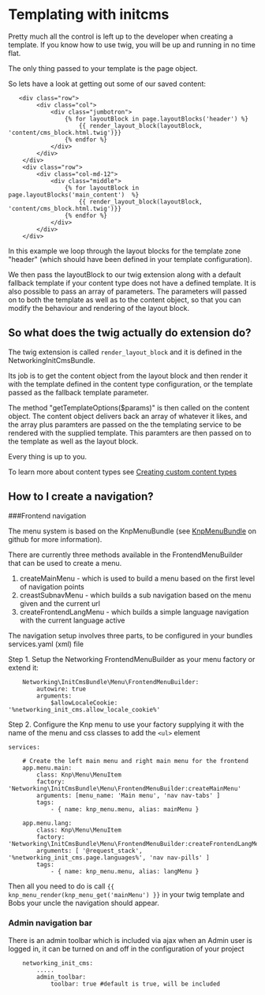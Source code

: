 Templating with initcms
=======================

Pretty much all the control is left up to the developer when creating a template. If you know how to use twig, you will
be up and running in no time flat.

The only thing passed to your template is the page object.

So lets have a look at getting out some of our saved content:

```
   <div class="row">
		<div class="col">
			<div class="jumbotron">
				{% for layoutBlock in page.layoutBlocks('header') %}
					{{ render_layout_block(layoutBlock, 'content/cms_block.html.twig')}}
				{% endfor %}
			</div>
		</div>
	</div>
	<div class="row">
		<div class="col-md-12">
			<div class="middle">
				{% for layoutBlock in page.layoutBlocks('main_content')  %}
					{{ render_layout_block(layoutBlock, 'content/cms_block.html.twig')}}
				{% endfor %}
			</div>
		</div>
	</div>
```

In this example we loop through the layout blocks for the template zone "header" (which should have been defined in your
template configuration).

We then pass the layoutBlock to our twig extension along with a default fallback template if your content type does not
have a defined template. It is also possible to pass an array of parameters. The parameters will passed on to both the 
template as well as to the content object, so that you can modify the behaviour and rendering of the layout block.


So what does the twig actually do extension do?
-----------------------------------------------

The twig extension is called ```render_layout_block``` and it is defined in the NetworkingInitCmsBundle.

Its job is to get the content object from the layout block and then render it with the template defined in 
the content type configuration, or the template passed as the fallback template parameter.

The method "getTemplateOptions($params)" is then called on the content object. The content object delivers back an array
of whatever it likes, and the array plus paramters are passed on the the templating service to be rendered with the
supplied template. This paramters are then passed on to the template as well as the layout block.

Every thing is up to you.

To learn more about content types see [Creating custom content types](content_types.md)

How to I create a navigation?
-----------------------------

###Frontend navigation

The menu system is based on the KnpMenuBundle (see [KnpMenuBundle](https://github.com/KnpLabs/KnpMenuBundle)  on github for more information).

There are currently three methods available in the FrontendMenuBuilder that can be used to create a menu.

1. createMainMenu - which is used to build a menu based on the first level of navigation points
2. creastSubnavMenu - which builds a sub navigation based on the menu given and the current url
3. createFrontendLangMenu - which builds a simple language navigation with the current language active

The navigation setup involves three parts, to be configured in your bundles services.yaml (xml) file

Step 1. Setup the Networking FrontendMenuBuilder as your menu factory or extend it:

```
    Networking\InitCmsBundle\Menu\FrontendMenuBuilder:
        autowire: true
        arguments:
            $allowLocaleCookie: '%networking_init_cms.allow_locale_cookie%'
```

Step 2. Configure the Knp menu to use your factory supplying it with the name of the menu and css classes to add the ```<ul>``` element

```
services:

    # Create the left main menu and right main menu for the frontend
    app.menu.main:
        class: Knp\Menu\MenuItem
        factory: 'Networking\InitCmsBundle\Menu\FrontendMenuBuilder:createMainMenu'
        arguments: [menu_name: 'Main menu', 'nav nav-tabs' ]
        tags:
            - { name: knp_menu.menu, alias: mainMenu }

    app.menu.lang:
        class: Knp\Menu\MenuItem
        factory: 'Networking\InitCmsBundle\Menu\FrontendMenuBuilder:createFrontendLangMenu'
        arguments: [ '@request_stack', '%networking_init_cms.page.languages%', 'nav nav-pills' ]
        tags:
            - { name: knp_menu.menu, alias: langMenu }
```

Then all you need to do is call ```{{ knp_menu_render(knp_menu_get('mainMenu') }}``` in your twig template and Bobs your uncle the
navigation should appear.


### Admin navigation bar

There is an admin toolbar which is included via ajax when an Admin user is logged in,
it can be turned on and off in the configuration of your project

```
    networking_init_cms:
        .....
        admin_toolbar:
            toolbar: true #default is true, will be included
```


